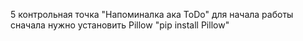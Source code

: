 5 контрольная точка "Напоминалка ака ToDo" 
для начала работы сначала нужно установить Pillow 
"pip install Pillow"
